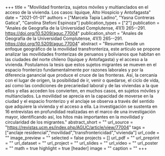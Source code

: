 +++
title = "Movilidad fronteriza, sujetos móviles y multianclados en el acceso de la vivienda. Los casos: Iquique, Alto Hospicio y Antofagasta"
date = "2021-01-01"
authors = ["Marcela Tapia Ladino", "Yasna Contreras Gatica", "Carolina Stefoni Espinoza"]
publication_types = ["2"]
publication = "Anales de Geografía de la Universidad Complutense, 41(1) 265--291. https://doi.org/10.5209/aguc.77004"
publication_short = "Anales de Geografía de la Universidad Complutense, 41(1) 265--291. https://doi.org/10.5209/aguc.77004"
abstract = "Resumen Desde un enfoque geográfico de la movilidad transfronteriza, este artículo se propone analizar las movilidades fronterizas de peruanos y bolivianos que habitan en las ciudades del norte chileno (Iquique y Antofagasta) y el acceso a la vivienda. Postulamos la tesis que estos sujetos migrantes se mueven en el espacio fronterizo fundamentalmente por razones laborales y por la diferencia ganancial que produce el cruce de las fronteras. Así, la cercanía con el lugar de origen, la posibilidad de ir, venir o quedarse, el ciclo de vida, así como las condiciones de precariedad laboral y de las viviendas a la que ellos y ellas acceden los convierten, en muchos casos, en sujetos móviles y multianclados. La movilidad se aprecia en la capacidad de moverse en la ciudad y el espacio fronterizo y el anclaje se observa a través del sentido que adquiere la vivienda y el acceso a ella. La investigación se sustenta en 16 entrevistas en profundidad realizadas en el marco de una investigación mayor, identificando así, los hitos más importantes en la movilidad y circularidad de los migrantes."
abstract_short = ""
url_source = "https://revistas.ucm.es/index.php/AGUC/article/view/77004"
tags = ["anclaje residencial","movilidad","transfrontericidad","vivienda"]
url_code = ""
image_preview = ""
selected = false
projects = []
url_pdf = ""
url_preprint = ""
url_dataset = ""
url_project = ""
url_slides = ""
url_video = ""
url_poster = ""
math = true
highlight = true
[header]
image = ""
caption = ""
+++
